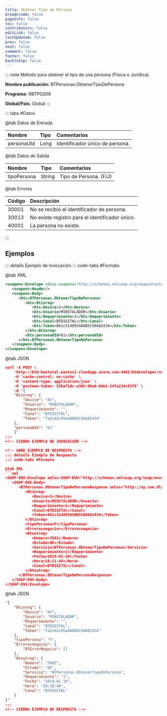 ```yaml
---
title: Obtener Tipo de Persona
breadcrumb: false
pageInfo: false
toc: false
contributors: false
editLink: false
lastUpdated: false
prev: false
next: false
comment: false
footer: false
backtotop: false
---
```


<!-- ABRE DATOS DEL MÉTODO -->
::: note Método para obtener el tipo de una persona (Física o Jurídica).

**Nombre publicación:** BTPersonas.ObtenerTipoDePersona

**Programa:** RBTPG268

**Global/País:** Global
:::
<!-- CIERRA DATOS DEL MÉTODO -->

<!-- ABRE TABLA DE DATOS -->
::: tabs #Datos 

@tab Datos de Entrada

Nombre | Tipo | Comentarios
:--------- | :--------- | :---------
personaUId | Long | Identificador único de persona.

@tab Datos de Salida

Nombre | Tipo | Comentarios
:--------- | :----------- | :-----------
tipoPersona | String | Tipo de Persona. (F/J)

@tab Errores

Código | Descripción
:--------- | :-----------
30001 | No se recibió el identificador de persona.
30013 | No existe registro para el identificador único.
40001 | La persona no existe.
::: 
<!-- CIERRA TABLA DE DATOS -->

## **Ejemplos**

<!-- ABRE EJEMPLO DE INVOCACIÓN -->
::: details Ejemplo de Invocación 
::: code-tabs #Formato

@tab XML
```xml
<soapenv:Envelope xmlns:soapenv="http://schemas.xmlsoap.org/soap/envelope/" xmlns:bts="http://uy.com.dlya.bantotal/BTSOA/">
   <soapenv:Header/>
   <soapenv:Body>
      <bts:BTPersonas.ObtenerTipoDePersona>
         <bts:Btinreq>
            <bts:Device>1</bts:Device>
            <bts:Usuario>MINSTALADOR</bts:Usuario>
            <bts:Requerimiento>1</bts:Requerimiento>
            <bts:Canal>BTDIGITAL</bts:Canal>
            <bts:Token>861c3148934A8B5C60A82434</bts:Token>
         </bts:Btinreq>
         <bts:personaUId>61</bts:personaUId>
      </bts:BTPersonas.ObtenerTipoDePersona>
   </soapenv:Body>
</soapenv:Envelope>
```

@tab JSON
```json
curl -X POST \
	'http://btd-bantotal.eastus2.cloudapp.azure.com:4462/btdeveloper/servlet/com.dlya.bantotal.odwsbt_BTPersonas_v1?ObtenerTipoDePersona' \
	-H 'cache-control: no-cache' \
	-H 'content-type: application/json' \
	-H 'postman-token: 52baf1dc-e302-90a6-0de1-24fa234c0379' \
	-d '{
	"Btinreq": {
		"Device": "AV",
		"Usuario": "MINSTALADOR",
		"Requerimiento": "",
		"Canal": "BTDIGITAL",
		"Token": "fa2c02c95a4A8B5C60A82434"
	},
    "personaUId": "61"
	}'
:::
<!-- CIERRA EJEMPLO DE INVOCACIÓN -->

<!-- ABRE EJEMPLO DE RESPUESTA -->
::: details Ejemplo de Respuesta 
::: code-tabs #Formato

@tab XML
```xml
<SOAP-ENV:Envelope xmlns:SOAP-ENV="http://schemas.xmlsoap.org/soap/envelope/" xmlns:xsd="http://www.w3.org/2001/XMLSchema" xmlns:SOAP-ENC="http://schemas.xmlsoap.org/soap/encoding/" xmlns:xsi="http://www.w3.org/2001/XMLSchema-instance">
   <SOAP-ENV:Body>
      <BTPersonas.ObtenerTipoDePersonaResponse xmlns="http://uy.com.dlya.bantotal/BTSOA/">
         <Btinreq>
            <Device>1</Device>
            <Usuario>MINSTALADOR</Usuario>
            <Requerimiento>1</Requerimiento>
            <Canal>BTDIGITAL</Canal>
            <Token>861c3148934A8B5C60A82434</Token>
         </Btinreq>
		 <tipoPersona>F</tipoPersona>
         <Erroresnegocio></Erroresnegocio>
         <Btoutreq>
            <Numero>7881</Numero>
            <Estado>OK</Estado>
            <Servicio>BTPersonas.ObtenerTipoDePersona</Servicio>
            <Requerimiento>1</Requerimiento>
            <Fecha>2019-01-10</Fecha>
            <Hora>10:11:44</Hora>
            <Canal>BTDIGITAL</Canal>
         </Btoutreq>
      </BTPersonas.ObtenerTipoDePersonaResponse>
   </SOAP-ENV:Body>
</SOAP-ENV:Envelope>
```

@tab JSON
```json
'{
	"Btinreq": {
		"Device": "AV",
		"Usuario": "MINSTALADOR",
		"Requerimiento": "",
		"Canal": "BTDIGITAL",
		"Token": "fa2c02c95a4A8B5C60A82434"
	},
    "tipoPersona": "F",
    "Erroresnegocio": {
        "BTErrorNegocio": []
    },
    "Btoutreq": {
        "Numero": "7882",
        "Estado": "OK",
        "Servicio": "BTPersonas.ObtenerTipoDePersona",
        "Requerimiento": "1",
        "Fecha": "2019-01-10",
        "Hora": "10:18:48",
        "Canal": "BTDIGITAL"
    }
}'
::: 
<!-- CIERRA EJEMPLO DE RESPUESTA -->